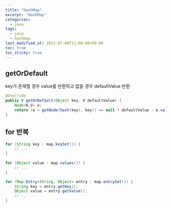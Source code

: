 ```yaml
---
title: "HashMap"
excerpt: "HashMap"
categories: 
  - java
tags: 
  - java
  - hashmap
last_modified_at: 2021-07-08T12:00:00+09:00
toc: true
toc_sticky: true
---
```


## getOrDefault
key가 존재할 경우 value를 반환하고 없을 경우 defaultValue 반환
```java
@Override
public V getOrDefault(Object key, V defaultValue) {
    Node<K,V> e;
    return (e = getNode(hash(key), key)) == null ? defaultValue : e.value;
}
```

## for 반복
```java
for (String key : map.keySet()) {
    // ...
}
        
for (Object value : map.values()) {
    // ...
}

for (Map.Entry<String, Object> entry : map.entrySet()) {
    String key = entry.getKey();
    Object value = entry.getValue();
    // ...
}
```  
